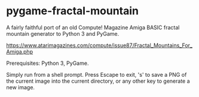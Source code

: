 # pygame-fractal-mountain
A fairly faithful port of an old Compute! Magazine Amiga BASIC fractal mountain generator to Python 3 and PyGame.

https://www.atarimagazines.com/compute/issue87/Fractal_Mountains_For_Amiga.php

Prerequisites: Python 3, PyGame.

Simply run from a shell prompt.  Press Escape to exit, 's' to save a PNG of the current image into the current directory, or any other key to generate a new image.
